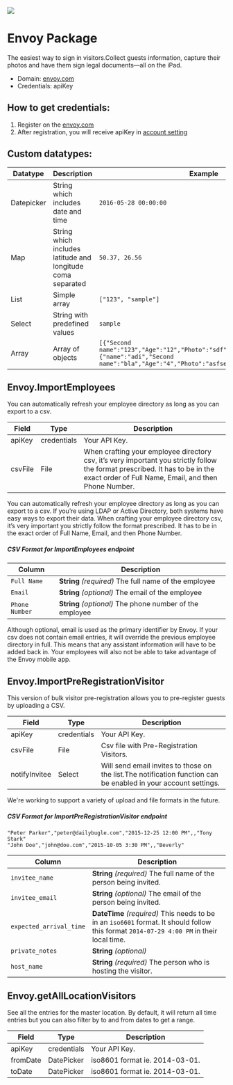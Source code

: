 [![](https://scdn.rapidapi.com/RapidAPI_banner.png)](https://rapidapi.com/package/Envoy/functions?utm_source=RapidAPIGitHub_EnvoyFunctions&utm_medium=button&utm_content=RapidAPI_GitHub)

# Envoy Package
The easiest way to sign in visitors.Collect guests information, capture their photos and have them sign legal documents—all on the iPad.
* Domain: [envoy.com](https://envoy.com/)
* Credentials: apiKey

## How to get credentials: 
1. Register on the [envoy.com](https://envoy.com/)
2. After registration, you will receive apiKey in [account setting](https:\/\/dashboard.envoy.com\/settings\/account) 
 
  ## Custom datatypes: 
   |Datatype|Description|Example
   |--------|-----------|----------
   |Datepicker|String which includes date and time|```2016-05-28 00:00:00```
   |Map|String which includes latitude and longitude coma separated|```50.37, 26.56```
   |List|Simple array|```["123", "sample"]``` 
   |Select|String with predefined values|```sample```
   |Array|Array of objects|```[{"Second name":"123","Age":"12","Photo":"sdf","Draft":"sdfsdf"},{"name":"adi","Second name":"bla","Age":"4","Photo":"asfserwe","Draft":"sdfsdf"}] ``` 
 
## Envoy.ImportEmployees
You can automatically refresh your employee directory as long as you can export to a csv.

| Field  | Type       | Description
|--------|------------|----------
| apiKey | credentials| Your API Key.
| csvFile| File       | When crafting your employee directory csv, it’s very important you strictly follow the format prescribed. It has to be in the exact order of Full Name, Email, and then Phone Number.

You can automatically refresh your employee directory as long as you can export to a csv. If you’re using LDAP or Active Directory, both systems have easy ways to export their data. When crafting your employee directory csv, it’s very important you strictly follow the format prescribed. It has to be in the exact order of Full Name, Email, and then Phone Number.

##### CSV Format for ImportEmployees endpoint

| Column  | Description |
| ------ | ----------- |
| `Full Name` | **String** _(required)_ The full name of the employee |
| `Email` | **String** _(optional)_ The email of the employee |
| `Phone Number` | **String** _(optional)_ The phone number of the employee |

Although optional, email is used as the primary identifier by Envoy. If your csv does not contain email entries, it will override the previous employee directory in full. This means that any assistant information will have to be added back in. Your employees will also not be able to take advantage of the Envoy mobile app.

## Envoy.ImportPreRegistrationVisitor
This version of bulk visitor pre-registration allows you to pre-register guests by uploading a CSV.

| Field        | Type       | Description
|--------------|------------|----------
| apiKey       | credentials| Your API Key.
| csvFile      | File       | Csv file with Pre-Registration Visitors.
| notifyInvitee| Select     | Will send email invites to those on the list.The notification function can be enabled in your account settings.

We're working to support a variety of upload and file
formats in the future.

##### CSV Format for ImportPreRegistrationVisitor endpoint

```
"Peter Parker","peter@dailybugle.com","2015-12-25 12:00 PM",,"Tony Stark"
"John Doe","john@doe.com","2015-10-05 3:30 PM",,"Beverly"
```

| Column | Description |
| ------ | ----------- |
| `invitee_name` | **String** _(required)_ The full name of the person being invited. |
| `invitee_email` | **String** _(optional)_ The email of the person being invited. |
| `expected_arrival_time` | **DateTime** _(required)_ This needs to be in an `iso6601` format. It should follow this format `2014-07-29 4:00 PM` in their local time. |
| `private_notes` | **String** _(optional)_ |
| `host_name` | **String** _(required)_ The person who is hosting the visitor. |



## Envoy.getAllLocationVisitors
See all the entries for the master location. By default, it will return all time entries but you can also filter by to and from dates to get a range.

| Field   | Type       | Description
|---------|------------|----------
| apiKey  | credentials| Your API Key.
| fromDate| DatePicker | iso8601 format ie. 2014-03-01.
| toDate  | DatePicker | iso8601 format ie. 2014-03-01.

